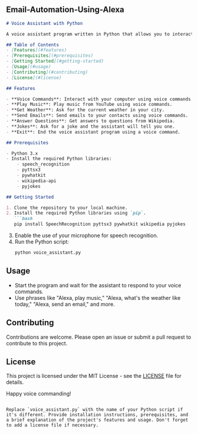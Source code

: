 ## Email-Automation-Using-Alexa


```markdown
# Voice Assistant with Python

A voice assistant program written in Python that allows you to interact with your computer using voice commands. This project uses various Python libraries to perform tasks such as playing music, providing weather information, sending emails, telling jokes, and answering questions from Wikipedia.

## Table of Contents
- [Features](#features)
- [Prerequisites](#prerequisites)
- [Getting Started](#getting-started)
- [Usage](#usage)
- [Contributing](#contributing)
- [License](#license)

## Features

- **Voice Commands**: Interact with your computer using voice commands.
- **Play Music**: Play music from YouTube using voice commands.
- **Get Weather**: Ask for the current weather in your city.
- **Send Emails**: Send emails to your contacts using voice commands.
- **Answer Questions**: Get answers to questions from Wikipedia.
- **Jokes**: Ask for a joke and the assistant will tell you one.
- **Exit**: End the voice assistant program using a voice command.

## Prerequisites

- Python 3.x
- Install the required Python libraries:
    - speech_recognition
    - pyttsx3
    - pywhatkit
    - wikipedia-api
    - pyjokes

## Getting Started

1. Clone the repository to your local machine.
2. Install the required Python libraries using `pip`.
   ```bash
   pip install SpeechRecognition pyttsx3 pywhatkit wikipedia pyjokes
   ```
3. Enable the use of your microphone for speech recognition.
4. Run the Python script:
   ```bash
   python voice_assistant.py
   ```

## Usage

- Start the program and wait for the assistant to respond to your voice commands.
- Use phrases like "Alexa, play music," "Alexa, what's the weather like today," "Alexa, send an email," and more.

## Contributing

Contributions are welcome. Please open an issue or submit a pull request to contribute to this project.

## License

This project is licensed under the MIT License - see the [LICENSE](LICENSE) file for details.

Happy voice commanding!
```

Replace `voice_assistant.py` with the name of your Python script if it's different. Provide installation instructions, prerequisites, and a brief explanation of the project's features and usage. Don't forget to add a license file if necessary.
